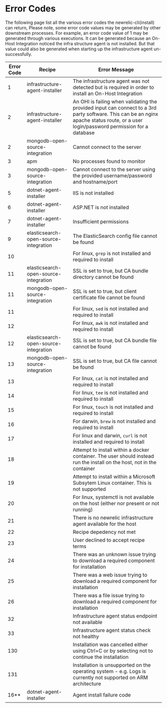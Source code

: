 # Error Codes

The following page list all the various error codes the newrelic-cli(install) can return,
Please note, some error code values may be generated by other downstream processes. For example, an error code value of 1 may be generated through various executions. It can be generated because an On-Host Integration noticed the infra structure agent is not installed. But that value could also be generated when starting up the infrastructure agent un-successfully.

| Error Code | Recipe | Error Message|
|-----|----|----|
| 1  | infrastructure-agent-installer | The infrastructure agent was not detected but is required in order to install an On-Host Integration |
| 2  | infrastructure-agent-installer | An OHI is failing when validating the provided input can connect to a 3rd party software. This can be an nginx  apache status route, or a user login/password permission for a database
| 2  | mongodb-open-source-integration | Cannot connect to the server |
| 3  | apm | No processes found to monitor|
| 3  | mongodb-open-source-integration | Cannot connect to the server using the provided username/password and hostname/port |
| 5  | dotnet-agent-installer | IIS is not installed |
| 6  | dotnet-agent-installer | ASP.NET is not installed |
| 7  | dotnet-agent-installer | Insufficient permissions |
| 9  | elasticsearch-open-source-integration | The ElasticSearch config file cannot be found |
| 10 |  | For linux, `grep` is not installed and required to install |
| 11 | elasticsearch-open-source-integration | SSL is set to true, but CA bundle directory cannot be found |
| 11 | mongodb-open-source-integration | SSL is set to true, but client certificate file cannot be found |
| 11 |  | For linux, `sed` is not installed and required to install |
| 12 |  | For linux, `awk` is not installed and required to install |
| 12 | elasticsearch-open-source-integration | SSL is set to true, but CA bundle file cannot be found |
| 13 | mongodb-open-source-integration | SSL is set to true, but CA file cannot be found |
| 13 |  | For linux, `cat` is not installed and required to install |
| 14 |  | For linux, `tee` is not installed and required to install |
| 15 |  | For linux, `touch` is not installed and required to install |
| 16 |  | For darwin, `brew` is not installed and required to install |
| 17 |  | For linux and darwin, `curl` is not installed and required to install |
| 18 |  | Attempt to install within a docker container. The user should instead run the install on the host, not in the container |
| 19 |  | Attempt to install within a Microsoft Subsytem Linux container. This is not supported |
| 20 |  | For linux, systemctl is not available on the host (either nor present or not running) |
| 21 |  | There is no newrelic infrastructure agent available for the host |
| 22 |  | Recipe depedency not met |
| 23 |  | User declined to accept recipe terms |
| 24 |  | There was an unknown issue trying to download a required component for installation |
| 25 |  | There was a web issue trying to download a required component for installation |
| 26 |  | There was a file issue trying to download a required component for installation |
| 32 |  | Infrastructure agent status endpoint not available |
| 33 |  | Infrastructure agent status check not healthy |
| 130 |  | Installation was cancelled either using Ctrl+C or by selecting not to continue the installation |
| 131 |  | Installation is unsupported on the operating system - e.g. Logs is currently not supported on ARM architecture |
| 16** | dotnet-agent-installer | Agent install failure code
